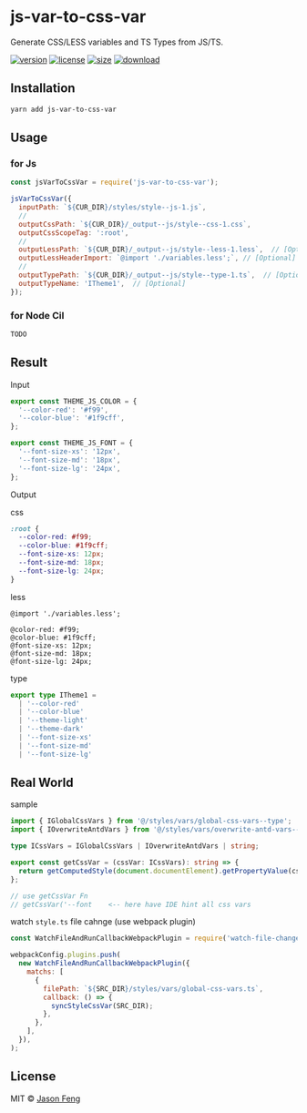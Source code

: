 # js-var-to-css-var

Generate CSS/LESS variables and TS Types from JS/TS.

[![version][npm-img]][npm-url]
[![license][mit-img]][mit-url]
[![size][size-img]][size-url]
[![download][download-img]][download-url]

## Installation

```sh
yarn add js-var-to-css-var
```


## Usage


### for Js


```js
const jsVarToCssVar = require('js-var-to-css-var');

jsVarToCssVar({
  inputPath: `${CUR_DIR}/styles/style--js-1.js`,
  //
  outputCssPath: `${CUR_DIR}/_output--js/style--css-1.css`,
  outputCssScopeTag: ':root',
  //
  outputLessPath: `${CUR_DIR}/_output--js/style--less-1.less`,  // [Optional]
  outputLessHeaderImport: `@import './variables.less';`, // [Optional]
  //
  outputTypePath: `${CUR_DIR}/_output--js/style--type-1.ts`,  // [Optional]
  outputTypeName: 'ITheme1',  // [Optional]
});

```


### for Node Cil

```bash
TODO
```

## Result

Input

```js
export const THEME_JS_COLOR = {
  '--color-red': '#f99',
  '--color-blue': '#1f9cff',
};

export const THEME_JS_FONT = {
  '--font-size-xs': '12px',
  '--font-size-md': '18px',
  '--font-size-lg': '24px',
};
```

Output

css

```css
:root {
  --color-red: #f99;
  --color-blue: #1f9cff;
  --font-size-xs: 12px;
  --font-size-md: 18px;
  --font-size-lg: 24px;
}
```

less

```less
@import './variables.less';

@color-red: #f99;
@color-blue: #1f9cff;
@font-size-xs: 12px;
@font-size-md: 18px;
@font-size-lg: 24px;
```

type

```typescript
export type ITheme1 =
  | '--color-red'
  | '--color-blue'
  | '--theme-light'
  | '--theme-dark'
  | '--font-size-xs'
  | '--font-size-md'
  | '--font-size-lg'
```

## Real World

sample

```typescript jsx
import { IGlobalCssVars } from '@/styles/vars/global-css-vars--type';
import { IOverwriteAntdVars } from '@/styles/vars/overwrite-antd-vars--type';

type ICssVars = IGlobalCssVars | IOverwriteAntdVars | string;

export const getCssVar = (cssVar: ICssVars): string => {
  return getComputedStyle(document.documentElement).getPropertyValue(cssVar);
};

// use getCssVar Fn
// getCssVar('--font    <-- here have IDE hint all css vars

```

watch `style.ts` file cahnge (use webpack plugin)

```js
const WatchFileAndRunCallbackWebpackPlugin = require('watch-file-change-and-run-callback-webpack-plugin');

webpackConfig.plugins.push(
  new WatchFileAndRunCallbackWebpackPlugin({
    matchs: [
      {
        filePath: `${SRC_DIR}/styles/vars/global-css-vars.ts`,
        callback: () => {
          syncStyleCssVar(SRC_DIR);
        },
      },
    ],
  }),
);
```


## License

MIT © [Jason Feng][author-url]

<!-- badges -->

[author-url]: https://github.com/SolidZORO


[mit-img]: https://img.shields.io/npm/l/js-var-to-css-var.svg?style=flat&colorA=000000&colorB=000000

[mit-url]: ./LICENSE


[npm-img]: https://img.shields.io/npm/v/js-var-to-css-var?style=flat&colorA=000000&colorB=000000

[npm-url]: https://www.npmjs.com/package/js-var-to-css-var


[size-img]: https://img.shields.io/bundlephobia/minzip/js-var-to-css-var?label=bundle&style=flat&colorA=000000&colorB=000000

[size-url]: https://www.npmjs.com/package/js-var-to-css-var


[download-img]: https://img.shields.io/npm/dt/js-var-to-css-var.svg?style=flat&colorA=000000&colorB=000000

[download-url]: https://www.npmjs.com/package/js-var-to-css-var


[build-img]: https://github.com/SolidZORO/js-var-to-css-var/workflows/badge.svg

[build-url]: https://github.com/SolidZORO/js-var-to-css-var/actions

